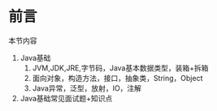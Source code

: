 # 前言
本节内容
1. Java基础
   1. JVM,JDK,JRE,字节码，Java基本数据类型，装箱+拆箱
   2. 面向对象，构造方法，接口，抽象类，String，Object
   3. Java异常，泛型，放射，IO，注解
2. Java基础常见面试题+知识点
    